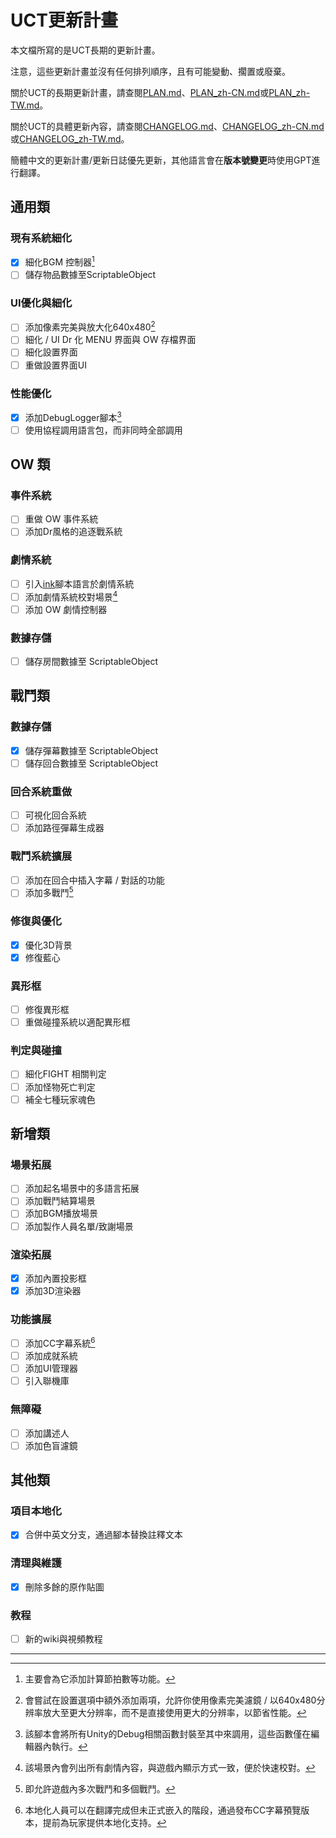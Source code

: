 # UCT更新計畫

本文檔所寫的是UCT長期的更新計畫。

注意，這些更新計畫並沒有任何排列順序，且有可能變動、擱置或廢棄。

關於UCT的長期更新計畫，請查閱[PLAN.md](PLAN.md)、[PLAN_zh-CN.md](PLAN_zh-CN.md)或[PLAN_zh-TW.md](PLAN_zh-TW.md)。

關於UCT的具體更新內容，請查閱[CHANGELOG.md](CHANGELOG.md)、[CHANGELOG_zh-CN.md](CHANGELOG_zh-CN.md)或[CHANGELOG_zh-TW.md](CHANGELOG_zh-TW.md)。

簡體中文的更新計畫/更新日誌優先更新，其他語言會在**版本號變更**時使用GPT進行翻譯。

## 通用類
### 現有系統細化
- [x] 細化BGM 控制器[^1]
- [ ] 儲存物品數據至ScriptableObject

### UI優化與細化
- [ ] 添加像素完美與放大化640x480[^2]
- [ ] 細化 / UI Dr 化 MENU 界面與 OW 存檔界面
- [ ] 細化設置界面
- [ ] 重做設置界面UI

### 性能優化
- [x] 添加DebugLogger腳本[^3]
- [ ] 使用協程調用語言包，而非同時全部調用

## OW 類
### 事件系統
- [ ] 重做 OW 事件系統
- [ ] 添加Dr風格的追逐戰系統

### 劇情系統
- [ ] 引入[ink](https://github.com/inkle/ink)腳本語言於劇情系統
- [ ] 添加劇情系統校對場景[^4]
- [ ] 添加 OW 劇情控制器

### 數據存儲
- [ ] 儲存房間數據至 ScriptableObject

## 戰鬥類
### 數據存儲
- [x] 儲存彈幕數據至 ScriptableObject
- [ ] 儲存回合數據至 ScriptableObject

### 回合系統重做
- [ ] 可視化回合系統
- [ ] 添加路徑彈幕生成器

### 戰鬥系統擴展
- [ ] 添加在回合中插入字幕 / 對話的功能
- [ ] 添加多戰鬥[^5]

### 修復與優化
- [x] 優化3D背景
- [x] 修復藍心

### 異形框
- [ ] 修復異形框
- [ ] 重做碰撞系統以適配異形框

### 判定與碰撞
- [ ] 細化FIGHT 相關判定
- [ ] 添加怪物死亡判定
- [ ] 補全七種玩家魂色

## 新增類
### 場景拓展
- [ ] 添加起名場景中的多語言拓展
- [ ] 添加戰鬥結算場景
- [ ] 添加BGM播放場景
- [ ] 添加製作人員名單/致謝場景

### 渲染拓展
- [x] 添加內置投影框
- [x] 添加3D渲染器

### 功能擴展
- [ ] 添加CC字幕系統[^6]
- [ ] 添加成就系統
- [ ] 添加UI管理器
- [ ] 引入聯機庫

### 無障礙
- [ ] 添加講述人
- [ ] 添加色盲濾鏡

## 其他類
### 項目本地化
- [x] 合併中英文分支，通過腳本替換註釋文本

### 清理與維護
- [x] 刪除多餘的原作貼圖

### 教程
- [ ] 新的wiki與視頻教程

---

[^1]: 主要會為它添加計算節拍數等功能。
[^2]: 會嘗試在設置選項中額外添加兩項，允許你使用像素完美濾鏡 / 以640x480分辨率放大至更大分辨率，而不是直接使用更大的分辨率，以節省性能。
[^3]: 該腳本會將所有Unity的Debug相關函數封裝至其中來調用，這些函數僅在編輯器內執行。
[^4]: 該場景內會列出所有劇情內容，與遊戲內顯示方式一致，便於快速校對。
[^5]: 即允許遊戲內多次戰鬥和多個戰鬥。
[^6]: 本地化人員可以在翻譯完成但未正式嵌入的階段，通過發布CC字幕預覽版本，提前為玩家提供本地化支持。
